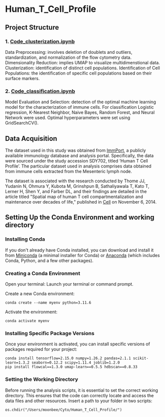 # Human_T_Cell_Profile

## Project Structure

### 1. [**Code_clusterization.ipynb**](/Code_clusterization.ipynb)

Data Preprocessing: involves deletion of doublets and outliers, standardization, and normalization of the flow cytometry data.
Dimensionality Reduction: implies UMAP to visualize multidimenstional data.
Clusterization: identification of distinct cell populations.
Identification of Cell Populations: the identification of specific cell populations based on their surface markers.

### 2. [**Code_classification.ipynb**](/Code_classification.ipynb)

Model Evaluation and Selection: detection of the optimal machine learning model for the characterization of immune cells. For classification Logistic regression, K-Nearest Neighbor, Naive Bayes, Random Forest, and Neural Network were used. Optimal hyperparameters were set using GridSearchCV().

## Data Acquisition

The dataset used in this study was obtained from [ImmPort](https://www.immport.org/home), a publicly available immunology database and analysis portal. Specifically, the data were sourced under the study accession SDY702, titled ‘Human T Cell Profile’. The particular dataset used in analysis comprises data obtained from immune cells extracted from the Mesenteric lymph node.

The dataset is associated with the research conducted by Thome JJ, Yudanin N, Ohmura Y, Kubota M, Grinshpun B, Sathaliyawala T, Kato T, Lerner H, Shen Y, and Farber DL, and their findings are detailed in the article titled "Spatial map of human T cell compartmentalization and maintenance over decades of life," published in [Cell](https://pubmed.ncbi.nlm.nih.gov/25417158/) on November 6, 2014.

## Setting Up the Conda Environment and working directory

### Installing Conda

If you don't already have Conda installed, you can download and install it from [Miniconda](https://docs.conda.io/projects/miniconda/en/latest/) (a minimal installer for Conda) or [Anaconda](https://www.anaconda.com/download) (which includes Conda, Python, and a few other packages).

### Creating a Conda Environment

Open your terminal: Launch your terminal or command prompt.

Create a new Conda environment:

```
conda create --name myenv python=3.11.6 
```

Activate the environment:

```
conda activate myenv
```

### Installing Specific Package Versions

Once your environment is activated, you can install specific versions of packages required for your project:

```
conda install tensorflow=2.15.0 numpy=1.26.2 pandas=2.1.1 scikit-learn=1.3.2 seaborn=0.12.2 scipy=1.11.4 joblib=1.2.0
pip install flowcal==1.3.0 umap-learn==0.5.5 hdbscan==0.8.33
```

### Setting the Working Directory

Before running the analysis scripts, it is essential to set the correct working directory. This ensures that the code can correctly locate and access the data files and other resources. Insert a path to your folder in two scripts:

```
os.chdir("/Users/moonbee/Cyto/Human_T_Cell_Profile/")
```
